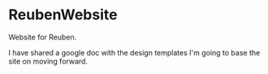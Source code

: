 # ReubenWebsite
Website for Reuben.

I have shared a google doc with the design templates I'm going to base the site on moving forward.



